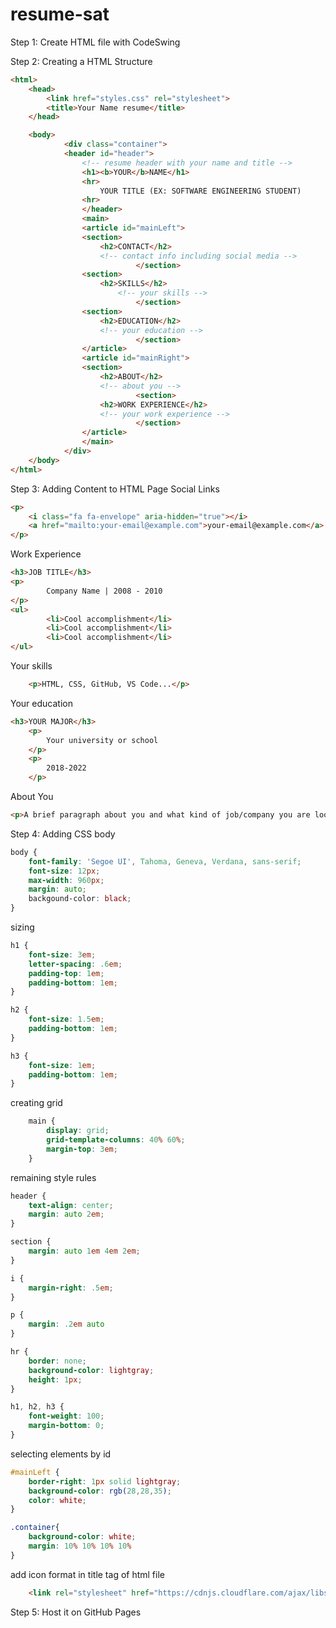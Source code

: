 # resume-sat

Step 1: Create HTML file with CodeSwing

Step 2: Creating a HTML Structure

```html
<html>
	<head>
		<link href="styles.css" rel="stylesheet">
		<title>Your Name resume</title>
	</head>

	<body>
        	<div class="container">
			<header id="header">
			    <!-- resume header with your name and title -->
			    <h1><b>YOUR</b>NAME</h1>
			    <hr>
			        YOUR TITLE (EX: SOFTWARE ENGINEERING STUDENT)
			    <hr>
		    	</header>
		    	<main>
			    <article id="mainLeft">
				<section>
					<h2>CONTACT</h2>
					<!-- contact info including social media -->
                    		</section>
				<section>
					<h2>SKILLS</h2>
					    <!-- your skills -->
                    		</section>
				<section>
					<h2>EDUCATION</h2>
					<!-- your education -->
                    		</section>            
			    </article>
			    <article id="mainRight">
				<section>
					<h2>ABOUT</h2>
					<!-- about you -->
                        	<section>
					<h2>WORK EXPERIENCE</h2>
					<!-- your work experience -->
                    		</section>
			    </article>
		    	</main>
        	</div>
	</body>
</html>
```
Step 3: Adding Content to HTML Page
Social Links
```html
<p>
    <i class="fa fa-envelope" aria-hidden="true"></i>
    <a href="mailto:your-email@example.com">your-email@example.com</a>
</p>
```

Work Experience
```html
<h3>JOB TITLE</h3>
<p>
		Company Name | 2008 - 2010
</p>
<ul>
		<li>Cool accomplishment</li>
		<li>Cool accomplishment</li>
		<li>Cool accomplishment</li>
</ul>
```

Your skills
```html
    <p>HTML, CSS, GitHub, VS Code...</p>
```

Your education
```html
<h3>YOUR MAJOR</h3>
	<p>
		Your university or school
	</p>
	<p>
		2018-2022
	</p>
```

About You
```html
<p>A brief paragraph about you and what kind of job/company you are looking to work for.</p>
```

Step 4: Adding CSS
body
```css
body {
    font-family: 'Segoe UI', Tahoma, Geneva, Verdana, sans-serif;
    font-size: 12px;
    max-width: 960px;
    margin: auto;
    backgound-color: black;
}
```
sizing
```css
h1 {
    font-size: 3em;
    letter-spacing: .6em;
    padding-top: 1em;
    padding-bottom: 1em;
}

h2 {
    font-size: 1.5em;
    padding-bottom: 1em;
}

h3 {
    font-size: 1em;
    padding-bottom: 1em;
}
```
creating grid
```css
    main { 
        display: grid;
        grid-template-columns: 40% 60%;
        margin-top: 3em;
    }
```
remaining style rules
```css
header {
    text-align: center;
    margin: auto 2em;
}

section {
    margin: auto 1em 4em 2em;
}

i {
    margin-right: .5em;
}

p {
    margin: .2em auto
}

hr {
    border: none;
    background-color: lightgray;
    height: 1px;
}

h1, h2, h3 {
    font-weight: 100;
    margin-bottom: 0;
}
```
selecting elements by id
```css
#mainLeft {
    border-right: 1px solid lightgray;
    background-color: rgb(28,28,35);
    color: white;
}
```

```css
.container{
	background-color: white;
	margin: 10% 10% 10% 10%
}
```

add icon format in title tag of html file
```html
    <link rel="stylesheet" href="https://cdnjs.cloudflare.com/ajax/libs/font-awesome/5.15.4/css/all.min.css">
```

Step 5: Host it on GitHub Pages
